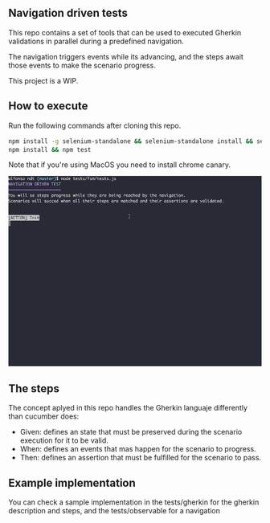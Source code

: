 ## Navigation driven tests

This repo contains a set of tools that can be used to executed Gherkin validations
in parallel during a predefined navigation.

The navigation triggers events while its advancing, and the steps await those events to make the scenario
progress.

This project is a WIP.

## How to execute

Run the following commands after cloning this repo.

```sh
npm install -g selenium-standalone && selenium-standalone install && selenium-standalone start > /dev/null &
npm install && npm test
```

Note that if you're using MacOS you need to install chrome canary.

![Image](ndt.gif?raw=true)

## The steps

The concept aplyed in this repo handles the Gherkin languaje differently than cucumber does:

- Given: defines an state that must be preserved during the scenario execution for it to be valid.
- When: defines an events that mas happen for the scenario to progress.
- Then: defines an assertion that must be fulfilled for the scenario to pass.

## Example implementation

You can check a sample implementation in the tests/gherkin for the gherkin description and steps, and the tests/observable
for a navigation
